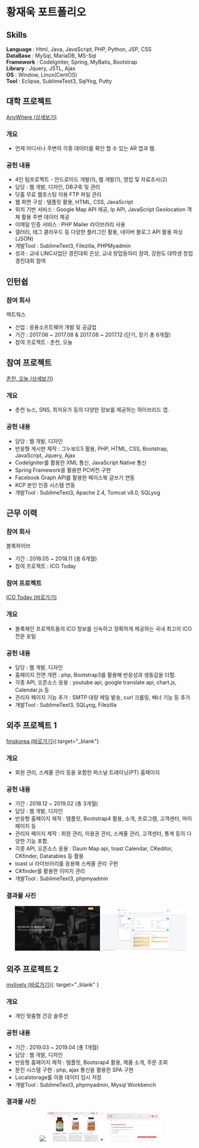# 황재욱 포트폴리오
## Skills
**Language** : Html, Java, JavaScript, PHP, Python, JSP, CSS<br>
**DataBase** : MySql, MariaDB, MS-Sql<br>
**Framework** : CodeIgniter, Spring, MyBatis, Bootstrap<br>
**Library** : Jquery, JSTL, Ajax<br>
**OS** : Window, Linux(CentOS)<br>
**Tool** : Eclipse, SublimeText3, SqlYog, Putty<br>

## 대학 프로젝트
[AnyWhere (상세보기)](https://github.com/wsju0857/Anywhere.git)
### 개요
+ 언제 어디서나 주변의 각종 데이터를 확인 할 수 있는 AR 앱과 웹.
### 공헌 내용
+ 4인 팀프로젝트 - 안드로이드 개발(1), 웹 개발(1), 영업 및 자료조사(2)
+ 담당 : 웹 개발, 디자인, DB구축 및 관리
+ 닷홈 무료 웹호스팅 이용 FTP 파일 관리
+ 웹 화면 구성 : 템플릿 활용, HTML, CSS, JavaScript
+ 위치 기반 서비스 : Google Map API 제공, Ip API, JavaScript Geolocation 객체 활용 주변 데이터 제공
+ 이메일 인증 서비스 : PHP Mailer 라이브러리 사용
+ 갤러리, 태그 클라우드 등 다양한 플러그인 활용, 네이버 블로그 API 활용 파싱(JSON)
+ 개발Tool : SublimeText3, Filezilla, PHPMyadmin
+ 성과 : 교내 LINC사업단 경진대회 은상, 교내 창업동아리 참여, 강원도 대학생 창업 경진대회 참여

## 인턴쉽
### 참여 회사
렉트웍스
+ 산업 : 응용소프트웨어 개발 및 공급업
+ 기간 : 2017.06 ~ 2017.08 & 2017.08 ~ 2017.12 (단기, 장기 총 6개월)
+ 참여 프로젝트 : 춘천, 오늘

## 참여 프로젝트
[춘천, 오늘 (상세보기)](https://github.com/wsju0857/ChunCheon-Today.git)
### 개요
+ 춘천 뉴스, SNS, 최저유가 등의 다양한 정보를 제공하는 하이브리드 앱.
### 공헌 내용
+ 담당 : 웹 개발, 디자인
+ 반응형 게시판 제작 : 그누보드5 활용, PHP, HTML, CSS, Bootstrap, JavaScript, Jquery, Ajax
+ CodeIgniter를 활용한 XML 통신, JavaScript Native 통신
+ Spring Framework을 활용한 PC버전 구현
+ Facebook Graph API를 활용한 페이스북 글쓰기 연동
+ KCP 본인 인증 시스템 연동
+ 개발Tool : SublimeText3, Apache 2.4, Tomcat v8.0, SQLyog

## 근무 이력
### 참여 회사
블록하이브
+ 기간 : 2018.05 ~ 2018.11 (총 6개월)
+ 참여 프로젝트 : ICO Today

### 참여 프로젝트
[ICO Today (바로가기)](http://icotoday.com)
### 개요
+ 블록체인 프로젝트들의 ICO 정보를 신속하고 정확하게 제공하는 국내 최고의 ICO 전문 포털
### 공헌 내용
+ 담당 : 웹 개발, 디자인
+ 홈페이지 전면 개편 : php, Bootstrap3를 활용해 반응성과 생동감을 더함.
+ 각종 API, 오픈소스 응용 : youtube api, google translate api, chart.js, Calendar.js 등
+ 관리자 페이지 기능 추가 : SMTP 대량 메일 발송, curl 크롤링, 배너 기능 등 추가
+ 개발Tool : SublimeText3, SQLyog, Filezilla

## 외주 프로젝트 1
[fmskorea (바로가기)](http://fmskorea.net){:target="_blank"}
### 개요
+ 회원 관리, 스케줄 관리 등을 포함한 퍼스널 트레이닝(PT) 홈페이지
### 공헌 내용
+ 기간 : 2018.12 ~ 2019.02 (총 3개월)
+ 담당 : 웹 개발, 디자인
+ 반응형 홈페이지 제작 : 템플릿, Bootstrap4 활용, 소개, 프로그램, 고객센터, 마이페이지 등
+ 관리자 페이지 제작 : 회원 관리, 이용권 관리, 스케줄 관리, 고객센터, 통계 등의 다양한 기능 포함.
+ 각종 API, 오픈소스 응용 : Daum Map api, toast Calendar, CKeditor, CKfinder, Datatables 등 활용
+ toast ui 라이브러리를 응용해 스케줄 관리 구현
+ CKfinder를 활용한 이미지 관리
+ 개발Tool : SublimeText3, phpmyadmin
### 결과물 사진
<div align="center">
<img src="img/fmskorea/main.png" width="45%">&nbsp;<img src="img/fmskorea/admin.png" width="45%">
</div>

## 외주 프로젝트 2
[mylively (바로가기)](http://mylively.co){: target="_blank" }
### 개요
+ 개인 맞춤형 건강 솔루션
### 공헌 내용
+ 기간 : 2019.03 ~ 2019.04 (총 1개월)
+ 담당 : 웹 개발, 디자인
+ 반응형 홈페이지 제작 : 템플릿, Bootsrap4 활용, 제품 소개, 주문 조회
+ 문진 시스템 구현 : php, ajax 통신을 활용한 SPA 구현
+ Localstorage를 이용 데이터 임시 저장
+ 개발Tool : SublimeText3, phpmyadmin, Mysql Workbench
### 결과물 사진
<div align="center">
<img src="img/lively/main.png" width="30%">&nbsp;<img src="img/lively/product.png" width="30%">&nbsp;<img src="img/lively/survey.png" width="30%">
</div>


